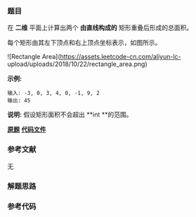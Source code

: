 ### 题目
在 **二维** 平面上计算出两个 **由直线构成的** 矩形重叠后形成的总面积。

每个矩形由其左下顶点和右上顶点坐标表示，如图所示。

![Rectangle Area](https://assets.leetcode-cn.com/aliyun-lc-
upload/uploads/2018/10/22/rectangle_area.png)

**示例:**

    
    
    输入: -3, 0, 3, 4, 0, -1, 9, 2
    输出: 45

**说明:** 假设矩形面积不会超出  **int  **的范围。

 **[原题](https://leetcode-cn.com/problems/rectangle-area/)**    **[代码文件]()**


### 参考文献
无

### 解题思路




### 参考代码

```go


```




